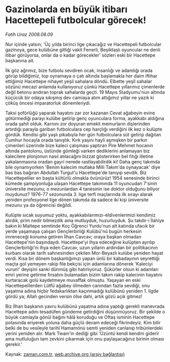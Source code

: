 # Gazinolarda en büyük itibarı Hacettepeli futbolcular görecek!

*Fatih Uraz 2008.08.09*

<tr><td class="metin" colspan="2" style="padding-top: 20px; padding-left: 5px; padding-right: 10px;">Nur içinde yatsın; 'Üç yılda birinci lige çıkacağız ve Hacettepeli futbolcular gazinoya, gece kulübüne gittiği vakit Fenerli, Beşiktaşlı oyuncular ne denli itibar görüyorsa, onlar da o kadar görecekler' sözleri eski bir Hacettepe başkanına ait.</td></tr><tr><td class="metin" colspan="2" style="padding-top: 20px; padding-left: 5px; padding-right: 10px;"><p>İlk göz ağrımız, bize futbolu sevdiren ocak, insanlığı ve adamlığı orada görüp bildiğimiz, top oynamaya o çatı altında başlamakla her daim iftihar ettiğimiz Hacettepe nihayet yeşil sahalara döndü. Elbette yeşil sahalar sözünü mecazi anlamda kullanıyoruz çünkü Hacettepe yıllarımız çimenlerde değil betonu andıran toprak sahalarda geçti. 19 Mayıs Stadyumu'nun altında küçücük bir odaya sıkışmış dev camiaya atım attığımız yıllar ne yazık ki çöküş öncesi imparatorluk dönemleriydi.
<p>Taksi şoförlüğü yaparak hayatını zar zor kazanan Cevat ağabeyin evine götürmediği parayı kulübe getirip genç oyunculara forma, ayakkabı aldığına orada şahit olduk. Karnını zor doyuran emekli memurların dişlerinden artırdığı parayla gariban futbolculara cep harçlığı verdiğini ilk kez o kulüpte gördük. Kendisi gibi yaşlı pikabıyla her gün futbolculara süt getirip dağıtan Cumhur hocayla orada tanıştık. Kırk yaşını hayli aşmışken bir parkın çimenleri üzerinde bize kaleci çalışması yaptıran Pire Mehmet hocanın altında pantolonu, üstünde gömleği varken dediklerini anlamayan biz kalecilere plonjonun nasıl atılacağını bizzat gösterirken bel fıtığı illetine yakalanmasına oradan gayri nerede rastlayabilirdik ki! Daha genç takımda bile oynamıyorken 'Benim kalecim mutlaka Milli Takım'da oynayacak' diye bas bas bağıran Abdullah Turgut'u Hacettepe'de tanıyıp sevdik. Biz Hacettepeliler en başta kültürlü olmakla övünürüz! 1954 senesinde birinci kümede şampiyonluğa ulaşan Hacettepe takımında 11 oyuncudan 7'sinin üniversite mezunu; o mezunlardan 4 tanesinin ise doktor olduğunu biliyor muydunuz? 1976-77 sezonunda 3. lige terfi maçlarında ilk sırayı alarak yeniden profesyonel lige dönen takımda da sadece iki kişi üniversite mezunu ya da öğrencisi değildi.
<p>Kulüpte sıcak suyumuz yoktu, ayakkabılarımızı-eldivenlerimizi kendimiz alırdık, prim nedir bilmezdik ama mutluyduk, huzurluyduk. Şu takdir-i İlahiye bakın ki Maltepe semtinde Koç Öğrenci Yurdu'nun alt katında ufacık bir yerde yaşamaya çalışan Gençlerbirliği Kulübü'nü bugün herkesin imreneceği konuma getiren İlhan Cavcav; oraya başkan olmadan Hacettepe'nin başındaydı. Hacettepe'yi ihya edeceğine kulüpten ayrılıp Gençlerbirliği'ni ihya eden Cavcav, uzun yılların ardından bir politikacının kurbanı olarak tarih sahnesinden çekilen Mor-Beyazlı kulübe yeniden hayat verdi. Kısa bir dönem başkanlığımızı yapan ünlü bir kabadayının seyrettiği maçta gol yemeyen rakip file bekçisi için adamlarına dönerek 'Kaleciyi vurun!' deyişini sanki dünmüş gibi hatırlıyoruz. Şükürler olsun ki adamları emri yerine getirme fırsatını bulamadan bizim takım rakip kalecinin hayatını kurtaracak golü kaydetmeye muvaffak olmuştu. Yaşayan en eski Hacettepelilerden Lütfü ağabey ölmeden canından fazla sevdiği, onu yaşatma adına hiçbir fedakarlıktan kaçınmadığı kulübünü yeniden 1. ligde gördü ya; Allah gecinden versin ölse dahi, artık gözü açık gitmez!
<p>Biz İlhan başkanın yavru kulübünü yaşatma adına yaptığı gerekli manevrada Hacettepe adını tesadüfen gündeme getirdiğini düşünmüyoruz. Bir şekilde o büyük camiayla gönül bağını hâlâ koruduğu ve Oftaş isminin Hacettepe potasında eriyerek yoluna daha güçlü devam edeceği fikrindeyiz. Kim bilir belki de bu vesileyle tarihî Hamamönü semti yeniden canlanıp tribünlerdeki yerini yeniden alır. Mark Twain'in dediği gibi 'Üzüntü kendi kendini giderir ama mutluluğun tam zevkini çıkarmak için onu paylaşacağınız birinin olması gerekir.' <br/></p></p></p></p></td></tr>

Kaynak: [zaman.com.tr](http://zaman.com.tr/yazar.do?yazino=723956), [web.archive.org (arşiv bağlantısı)](http://web.archive.org/web/20080828123927/http://zaman.com.tr:80/yazar.do?yazino=723956)
